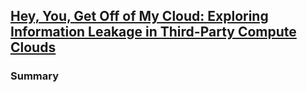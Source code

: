 ## [Hey, You, Get Off of My Cloud: Exploring Information Leakage in Third-Party Compute Clouds]()

### Summary
